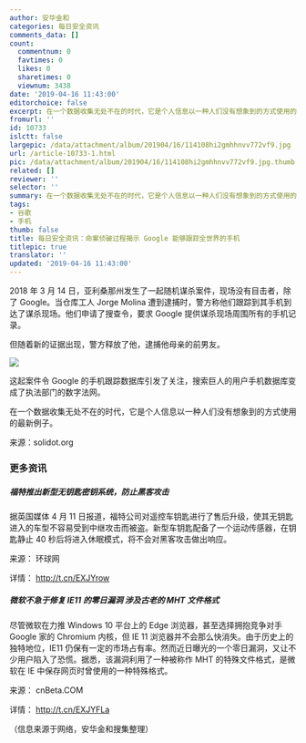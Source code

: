 ```yaml
---
author: 安华金和
categories: 每日安全资讯
comments_data: []
count:
  commentnum: 0
  favtimes: 0
  likes: 0
  sharetimes: 0
  viewnum: 3438
date: '2019-04-16 11:43:00'
editorchoice: false
excerpt: 在一个数据收集无处不在的时代，它是个人信息以一种人们没有想象到的方式使用的最新例子。
fromurl: ''
id: 10733
islctt: false
largepic: /data/attachment/album/201904/16/114108hi2gmhhnvv772vf9.jpg
url: /article-10733-1.html
pic: /data/attachment/album/201904/16/114108hi2gmhhnvv772vf9.jpg.thumb.jpg
related: []
reviewer: ''
selector: ''
summary: 在一个数据收集无处不在的时代，它是个人信息以一种人们没有想象到的方式使用的最新例子。
tags:
- 谷歌
- 手机
thumb: false
title: 每日安全资讯：命案侦破过程揭示 Google 能够跟踪全世界的手机
titlepic: true
translator: ''
updated: '2019-04-16 11:43:00'
---
```


2018 年 3 月 14 日，亚利桑那州发生了一起随机谋杀案件，现场没有目击者，除了 Google。当仓库工人 Jorge Molina 遭到逮捕时，警方称他们跟踪到其手机到达了谋杀现场。他们申请了搜查令，要求 Google 提供谋杀现场周围所有的手机记录。


但随着新的证据出现，警方释放了他，逮捕他母亲的前男友。


![](/data/attachment/album/201904/16/114108hi2gmhhnvv772vf9.jpg)


这起案件令 Google 的手机跟踪数据库引发了关注，搜索巨人的用户手机数据库变成了执法部门的数字法网。


在一个数据收集无处不在的时代，它是个人信息以一种人们没有想象到的方式使用的最新例子。


来源：solidot.org


### 更多资讯


##### 福特推出新型无钥匙密钥系统，防止黑客攻击


据英国媒体 4 月 11 日报道，福特公司对遥控车钥匙进行了售后升级，使其无钥匙进入的车型不容易受到中继攻击而被盗。新型车钥匙配备了一个运动传感器，在钥匙静止 40 秒后将进入休眠模式，将不会对黑客攻击做出响应。


来源： 环球网


详情： <http://t.cn/EXJYrow> 


##### 微软不急于修复 IE11 的零日漏洞 涉及古老的 MHT 文件格式


尽管微软在力推 Windows 10 平台上的 Edge 浏览器，甚至选择拥抱竞争对手 Google 家的 Chromium 内核，但 IE 11 浏览器并不会那么快消失。由于历史上的独特地位，IE11 仍保有一定的市场占有率。然而近日曝光的一个零日漏洞，又让不少用户陷入了恐慌。据悉，该漏洞利用了一种被称作 MHT 的特殊文件格式，是微软在 IE 中保存网页时曾使用的一种特殊格式。


来源： cnBeta.COM


详情： <http://t.cn/EXJYFLa> 


（信息来源于网络，安华金和搜集整理）